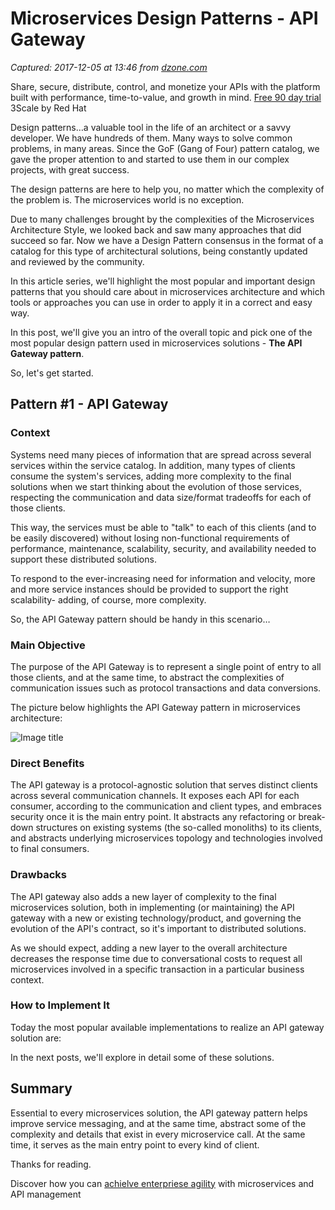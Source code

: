 # Microservices Design Patterns - API Gateway

_Captured: 2017-12-05 at 13:46 from [dzone.com](https://dzone.com/articles/7-important-microservices-design-patterns-every-de?edition=343093&utm_source=Daily%20Digest&utm_medium=email&utm_campaign=Daily%20Digest%202017-12-04)_

Share, secure, distribute, control, and monetize your APIs with the platform built with performance, time-to-value, and growth in mind. [Free 90 day trial](https://dzone.com/go?i=257321&u=https%3A%2F%2Fwww.redhat.com%2Fen%2Ftechnologies%2Fjboss-middleware%2F3scale%2Fget-started%3Fsc_cid%3D701f2000000tnttAAA) 3Scale by Red Hat

Design patterns…a valuable tool in the life of an architect or a savvy developer. We have hundreds of them. Many ways to solve common problems, in many areas. Since the GoF (Gang of Four) pattern catalog, we gave the proper attention to and started to use them in our complex projects, with great success.

The design patterns are here to help you, no matter which the complexity of the problem is. The microservices world is no exception.

Due to many challenges brought by the complexities of the Microservices Architecture Style, we looked back and saw many approaches that did succeed so far. Now we have a Design Pattern consensus in the format of a catalog for this type of architectural solutions, being constantly updated and reviewed by the community.

In this article series, we'll highlight the most popular and important design patterns that you should care about in microservices architecture and which tools or approaches you can use in order to apply it in a correct and easy way.

In this post, we'll give you an intro of the overall topic and pick one of the most popular design pattern used in microservices solutions - **The API Gateway pattern**.

So, let's get started.

## Pattern #1 - API Gateway

### Context

Systems need many pieces of information that are spread across several services within the service catalog. In addition, many types of clients consume the system's services, adding more complexity to the final solutions when we start thinking about the evolution of those services, respecting the communication and data size/format tradeoffs for each of those clients.

This way, the services must be able to "talk" to each of this clients (and to be easily discovered) without losing non-functional requirements of performance, maintenance, scalability, security, and availability needed to support these distributed solutions.

To respond to the ever-increasing need for information and velocity, more and more service instances should be provided to support the right scalability- adding, of course, more complexity.

So, the API Gateway pattern should be handy in this scenario…

### Main Objective

The purpose of the API Gateway is to represent a single point of entry to all those clients, and at the same time, to abstract the complexities of communication issues such as protocol transactions and data conversions.

The picture below highlights the API Gateway pattern in microservices architecture:

![Image title](https://dzone.com/storage/temp/7270038-untitled-page.png)

### Direct Benefits

The API gateway is a protocol-agnostic solution that serves distinct clients across several communication channels. It exposes each API for each consumer, according to the communication and client types, and embraces security once it is the main entry point. It abstracts any refactoring or break-down structures on existing systems (the so-called monoliths) to its clients, and abstracts underlying microservices topology and technologies involved to final consumers.

### Drawbacks

The API gateway also adds a new layer of complexity to the final microservices solution, both in implementing (or maintaining) the API gateway with a new or existing technology/product, and governing the evolution of the API's contract, so it's important to distributed solutions.

As we should expect, adding a new layer to the overall architecture decreases the response time due to conversational costs to request all microservices involved in a specific transaction in a particular business context.

### How to Implement It

Today the most popular available implementations to realize an API gateway solution are:

In the next posts, we'll explore in detail some of these solutions.

## Summary

Essential to every microservices solution, the API gateway pattern helps improve service messaging, and at the same time, abstract some of the complexity and details that exist in every microservice call. At the same time, it serves as the main entry point to every kind of client.

Thanks for reading.

Discover how you can [achielve enterpriese agility](https://dzone.com/go?i=257322&u=https%3A%2F%2Fwww.redhat.com%2Fen%2Fresources%2F3scale-enterprise-agility-with-microservices-api-management-whitepaper%3Fsc_cid%3D701f2000000tntUAAQ) with microservices and API management
